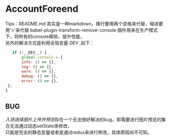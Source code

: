 # AccountForeend
Tips：README.md 其实是一种markdown，换行要用两个空格来代替，缩进要用'>'来代替
babel-plugin-transform-remove-console 插件用来在生产模式下，将所有的console移除，提升性能，  
另外的解决方式是利用全局变量  _DEV_ ,如下：  
 ```JavaScript
    if (!__DEV__) {  
        global.console = {   
        info: () => {},    
        log: () => {},    
        warn: () => {},    
        debug: () => {},    
        error: () => {},    
  };  
}
```    
## BUG

*入货选择图片上传并预览*存在一个无法很好解决的bug，即需要进行图片预览的集合无法通过动态setState来修改，  
只能是完全的静态变量或者是通过redux来进行修改，具体原因尚不可知。